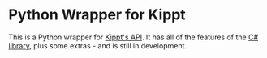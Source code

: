 # Python Wrapper for Kippt

This is a Python wrapper for [Kippt's API](https://kippt.com/developers). It has all of the features of the [C# library](http://haythem.github.com/Kippt.NET/), plus some extras - and is still in development.